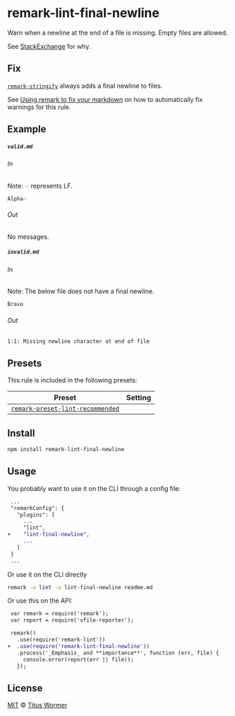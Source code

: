 <!--This file is generated-->

# remark-lint-final-newline

Warn when a newline at the end of a file is missing. Empty files are allowed.

See [StackExchange](http://unix.stackexchange.com/questions/18743) for why.

## Fix

[`remark-stringify`](https://github.com/remarkjs/remark/tree/master/packages/remark-stringify)
always adds a final newline to files.

See [Using remark to fix your markdown](https://github.com/remarkjs/remark-lint#using-remark-to-fix-your-markdown)
on how to automatically fix warnings for this rule.

## Example

##### `valid.md`

###### In

Note: `␊` represents LF.

```markdown
Alpha␊
```

###### Out

No messages.

##### `invalid.md`

###### In

Note: The below file does not have a final newline.

```markdown
Bravo
```

###### Out

```text
1:1: Missing newline character at end of file
```

## Presets

This rule is included in the following presets:

| Preset | Setting |
| ------ | ------- |
| [`remark-preset-lint-recommended`](https://github.com/remarkjs/remark-lint/tree/master/packages/remark-preset-lint-recommended) |  |

## Install

```sh
npm install remark-lint-final-newline
```

## Usage

You probably want to use it on the CLI through a config file:

```diff
 ...
 "remarkConfig": {
   "plugins": [
     ...
     "lint",
+    "lint-final-newline",
     ...
   ]
 }
 ...
```

Or use it on the CLI directly

```sh
remark -u lint -u lint-final-newline readme.md
```

Or use this on the API:

```diff
 var remark = require('remark');
 var report = require('vfile-reporter');

 remark()
   .use(require('remark-lint'))
+  .use(require('remark-lint-final-newline'))
   .process('_Emphasis_ and **importance**', function (err, file) {
     console.error(report(err || file));
   });
```

## License

[MIT](https://github.com/remarkjs/remark-lint/blob/master/LICENSE) © [Titus Wormer](http://wooorm.com)
